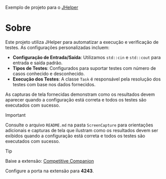 Exemplo de projeto para o [JHelper](https://github.com/AlexeyDmitriev/jhelper/)

# Sobre
Este projeto utiliza JHelper para automatizar a execução e verificação de testes. As configurações personalizadas incluem:

* **Configuração de Entrada/Saída**: Utilizamos `std::cin` e `std::cout` para entrada e saída padrão.
* **Tipos de Testes**: Configurados para suportar testes com número de casos conhecido e desconhecido.
* **Execução dos Testes**: A classe `Task` é responsável pela resolução dos testes com base nos dados fornecidos.
  
As capturas de tela fornecidas demonstram como os resultados devem aparecer quando a configuração está correta e todos os testes são executados com sucesso.

> [!IMPORTANT]
Consulte o arquivo `README.md` na pasta `ScreenCapture` para orientações adicionais e capturas de tela que ilustram como os resultados devem ser exibidos quando a configuração está correta e todos os testes são executados com sucesso.

> [!TIP]
Baixe a extensão: [Competitive Companion](https://chromewebstore.google.com/detail/competitive-companion/cjnmckjndlpiamhfimnnjmnckgghkjbl)
> 
Configure a porta na extensão para **4243**.
